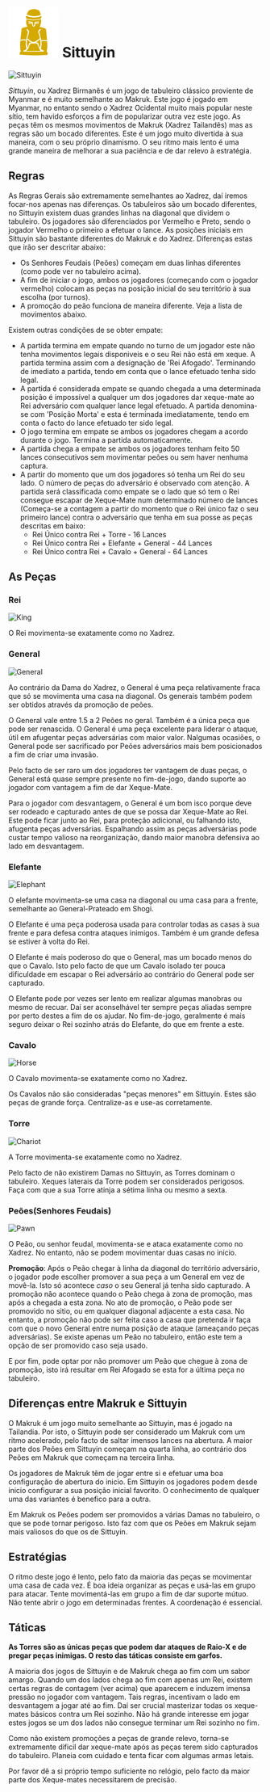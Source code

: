 # ![Sittuyin](https://github.com/gbtami/pychess-variants/blob/master/static/icons/sittuyin.svg) Sittuyin

![Sittuyin](https://github.com/gbtami/pychess-variants/blob/master/static/images/SittuyinGuide/Sittuyin.png?raw=true)

*Sittuyin*, ou Xadrez Birmanês é um jogo de tabuleiro clássico proviente de Myanmar e é muito semelhante ao Makruk. Este jogo é jogado em Myanmar, no entanto sendo o Xadrez Ocidental muito mais popular neste sítio, tem havido esforços a fim de popularizar outra vez este jogo. As peças têm os mesmos movimentos de Makruk (Xadrez Tailandês) mas as regras são um bocado diferentes. Este é um jogo muito divertida à sua maneira, com o seu próprio dinamismo. O seu ritmo mais lento é uma grande maneira de melhorar a sua paciência e de dar relevo à estratégia.

## Regras

As Regras Gerais são extremamente semelhantes ao Xadrez, daí iremos focar-nos apenas nas diferenças. Os tabuleiros são um bocado diferentes, no Sittuyin existem duas grandes linhas na diagonal que dividem o tabuleiro. Os jogadores são diferenciados por Vermelho e Preto, sendo o jogador Vermelho o primeiro a efetuar o lance. As posições iniciais em Sittuyin são bastante diferentes do Makruk e do Xadrez. Diferenças estas que irão ser descritar abaixo:

* Os Senhores Feudais (Peões) começam em duas linhas diferentes (como pode ver no tabuleiro acima).
* A fim de iniciar o jogo, ambos os jogadores (começando com o jogador vermelho) colocam as peças na posição inicial do seu território à sua escolha (por turnos).
* A promoção do peão funciona de maneira diferente. Veja a lista de movimentos abaixo.

Existem outras condições de se obter empate:

* A partida termina em empate quando no turno de um jogador este não tenha movimentos legais disponiveis e o seu Rei não está em xeque. A partida termina assim com a designação de 'Rei Afogado'. Terminando de imediato a partida, tendo em conta que o lance efetuado tenha sido legal.
* A partida é considerada empate se quando chegada a uma determinada posição é impossível a qualquer um dos jogadores dar xeque-mate ao Rei adversário com qualquer lance legal efetuado. A partida denomina-se com 'Posição Morta' e esta é terminada imediatamente, tendo em conta o facto do lance efetuado ter sido legal.
* O jogo termina em empate se ambos os jogadores chegam a acordo durante o jogo. Termina a partida automaticamente.
* A partida chega a empate se ambos os jogadores tenham feito 50 lances consecutivos sem movimentar peões ou sem haver nenhuma captura.
* A partir do momento que um dos jogadores só tenha um Rei do seu lado. O número de peças do adversário é observado com atenção. A partida será classificada como empate se o lado que só tem o Rei consegue escapar de Xeque-Mate num determinado número de lances (Começa-se a contagem a partir do momento que o Rei único faz o seu primeiro lance) contra o adversário que tenha em sua posse as peças descritas em baixo:
  * Rei Único contra Rei + Torre - 16 Lances
  * Rei Único contra Rei + Elefante + General - 44 Lances
  * Rei Único contra Rei + Cavalo + General - 64 Lances
 
## As Peças

### Rei

![King](https://github.com/gbtami/pychess-variants/blob/master/static/images/SittuyinGuide/King.png?raw=true) 

O Rei movimenta-se exatamente como no Xadrez.

### General

![General](https://github.com/gbtami/pychess-variants/blob/master/static/images/SittuyinGuide/General.png?raw=true)

Ao contrário da Dama do Xadrez, o General é uma peça relativamente fraca que só se movimenta uma casa na diagonal. Os generais também podem ser obtidos através da promoção de peões.

O General vale entre 1.5 a 2 Peões no geral. Também é a única peça que pode ser renascida. O General é uma peça excelente para liderar o ataque, útil em afugentar peças adversárias com maior valor. Nalgumas ocasiões, o General pode ser sacrificado por Peões adversários mais bem posicionados a fim de criar uma invasão. 

Pelo facto de ser raro um dos jogadores ter vantagem de duas peças, o General  está quase sempre presente no fim-de-jogo, dando suporte ao jogador com vantagem a fim de dar Xeque-Mate.

Para o jogador com desvantagem, o General é um bom isco porque deve ser rodeado e capturado antes de que se possa dar Xeque-Mate ao Rei. Este pode ficar junto ao Rei, para proteção adicional, ou falhando isto, afugenta peças adversárias. Espalhando assim as peças adversárias pode custar tempo valioso na reorganização, dando maior manobra defensiva ao lado em desvantagem.

### Elefante

![Elephant](https://github.com/gbtami/pychess-variants/blob/master/static/images/SittuyinGuide/Elephant.png?raw=true)

O elefante movimenta-se uma casa na diagonal ou uma casa para a frente, semelhante ao General-Prateado em Shogi.

O Elefante é uma peça poderosa usada para controlar todas as casas à sua frente e para defesa contra ataques inimigos. Também é um grande defesa se estiver à volta do Rei.

O Elefante é mais poderoso do que o General, mas um bocado menos do que o Cavalo. Isto pelo facto de que um Cavalo isolado ter pouca dificuldade em escapar o Rei adversário ao contrário do General pode ser capturado.

O Elefante pode por vezes ser lento em realizar algumas manobras ou mesmo de recuar. Daí ser aconselhável ter sempre peças aliadas sempre por perto destes a fim de os ajudar. No fim-de-jogo, geralmente é mais seguro deixar o Rei sozinho atrás do Elefante, do que em frente a este.

### Cavalo

 ![Horse](https://github.com/gbtami/pychess-variants/blob/master/static/images/SittuyinGuide/Horse.png?raw=true)

O Cavalo movimenta-se exatamente como no Xadrez.

Os Cavalos não são consideradas "peças menores" em Sittuyin. Estes são peças de grande força. Centralize-as e use-as corretamente.

### Torre

 ![Chariot](https://github.com/gbtami/pychess-variants/blob/master/static/images/SittuyinGuide/Chariot.png?raw=true)

A Torre movimenta-se exatamente como no Xadrez.

Pelo facto de não existirem Damas no Sittuyin, as Torres dominam o tabuleiro. Xeques laterais da Torre podem ser considerados perigosos. Faça com que a sua Torre atinja a sétima linha ou mesmo a sexta.

### Peões(Senhores Feudais)

![Pawn](https://github.com/gbtami/pychess-variants/blob/master/static/images/SittuyinGuide/Pawn.png?raw=true)
 
O Peão, ou senhor feudal, movimenta-se e ataca exatamente como no Xadrez. No entanto, não se podem movimentar duas casas no inicio.

**Promoção**: Após o Peão chegar à linha da diagonal do território adversário, o jogador pode escolher promover a sua peça a um General em vez de movê-la. Isto só acontece *caso* o seu General já tenha sido capturado. A promoção não acontece quando o Peão chega à zona de promoção, mas após a chegada a esta zona. No ato de promoção, o Peão pode ser promovido no sitio, ou em qualquer diagonal adjacente a esta casa. No entanto, a promoção não pode ser feita caso a casa que pretenda ir faça com que o novo General entre numa posição de ataque (ameaçando peças adversárias). Se existe apenas um Peão no tabuleiro, então este tem a opção de ser promovido caso seja usado. 

E por fim, pode optar por não promover um Peão que chegue à zona de promoção, isto irá resultar em Rei Afogado se esta for a última peça no tabuleiro.

## Diferenças entre Makruk e Sittuyin
 
O Makruk é um jogo muito semelhante ao Sittuyin, mas é jogado na Tailandia. Por isto, o Sittuyin pode ser considerado um Makruk com um ritmo acelerado, pelo facto de saltar imensos lances na abertura. A maior parte dos Peões em Sittuyin começam na quarta linha, ao contrário dos Peões em Makruk que começam na terceira linha.
 
Os jogadores de Makruk têm de jogar entre si e efetuar uma boa configuração de abertura do inicio. Em Sittuyin os jogadores podem desde inicio configurar a sua posição inicial favorito. O conhecimento de qualquer uma das variantes é benefico para a outra.

Em Makruk os Peões podem ser promovidos a várias Damas no tabuleiro, o que se pode tornar perigoso. Isto faz com que os Peões em Makruk sejam mais valiosos do que os de Sittuyin.

## Estratégias
 
O ritmo deste jogo é lento, pelo fato da maioria das peças se movimentar uma casa de cada vez. É boa ideia organizar as peças e usá-las em grupo para atacar. Tente movimentá-las em grupo a fim de dar suporte mútuo. Não tente abrir o jogo em determinadas frentes. A coordenação é essencial.

## Táticas
 
**As Torres são as únicas peças que podem dar ataques de Raio-X e de pregar peças inimigas. O resto das táticas consiste em garfos.**

A maioria dos jogos de Sittuyin e de Makruk chega ao fim com um sabor amargo. Quando um dos lados chega ao fim com apenas um Rei, existem certas regras de contagem (ver acima) que aparecem e induzem imensa pressão no jogador com vantagem. Tais regras, incentivam o lado em desvantagem a jogar até ao fim. Daí ser crucial masterizar todas os xeque-mates básicos contra um Rei sozinho. Não há grande interesse em jogar estes jogos se um dos lados não consegue terminar um Rei sozinho no fim.

Como não existem promoções a peças de grande relevo, torna-se extremamente dificil dar xeque-mate após as peças terem sido capturados do tabuleiro. Planeia com cuidado e tenta ficar com algumas armas letais.

Por favor dê a si próprio tempo suficiente no relógio, pelo facto da maior parte dos Xeque-mates necessitarem de precisão.

